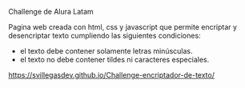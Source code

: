 Challenge de Alura Latam 

Pagina web creada con html, css y javascript que permite encriptar y desencriptar texto cumpliendo las siguientes condiciones:
- el texto debe contener solamente letras minúsculas.
- el texto no debe contener tildes ni caracteres especiales.

https://svillegasdev.github.io/Challenge-encriptador-de-texto/
